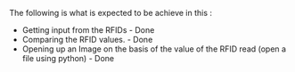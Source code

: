 The following is what is expected to be achieve in this :
<ul>
<li> Getting input from the RFIDs - Done </li>
<li> Comparing the RFID values. - Done </li>
<li> Opening up an Image on the basis of the value of the RFID read (open a file using python) - Done</li>
</ul>
